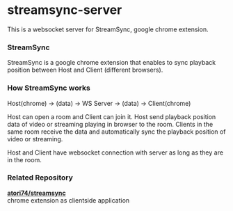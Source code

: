 # streamsync-server

This is a websocket server for StreamSync, google chrome extension.

### StreamSync

StreamSync is a google chrome extension that enables to sync playback position between Host and Client (different browsers).

### How StreamSync works

Host(chrome) -> (data) -> WS Server -> (data) -> Client(chrome)

Host can open a room and Client can join it.
Host send playback position data of video or streaming playing in browser to the room.
Clients in the same room receive the data and automatically sync the playback position of video or streaming. 

Host and Client have websocket connection with server as long as they are in the room.

### Related Repository

**[atori74/streamsync](https://github.com/atori74/streamsync)**  
chrome extension as clientside application
